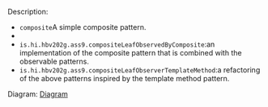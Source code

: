 Description:

- `composite`A simple composite pattern.
- 
- `is.hi.hbv202g.ass9.compositeLeafObservedByComposite`:an implementation of the composite pattern that is combined with the observable patterns.
- `is.hi.hbv202g.ass9.compositeLeafObserverTemplateMethod`:a refactoring of the above patterns inspired by the template method pattern.

Diagram:
[Diagram](CompositeUMLDiagram5.jpg)